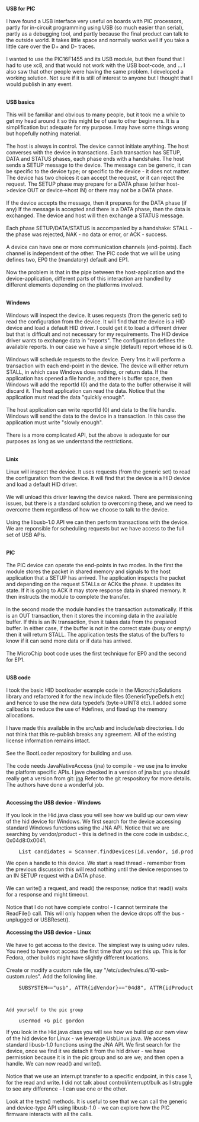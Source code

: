 <b>USB for PIC</b>
<br><br>
I have found a USB interface very useful on boards with PIC processors, partly for in-circuit 
programming using USB (so much easier than serial), partly as a debugging tool, and 
partly because the final product can talk to the outside world. It takes little space and normally works 
well if you take a little care over the D+ and D- traces.
<br><br>
I wanted to use the PIC16F1455 and its USB module, but then found that I had to use xc8, and that 
would not work with the USB boot-code, and ... I also saw that other people were having the same problem. 
I developed a working solution. Not sure if it is still of interest to anyone but I thought that I would 
publish in any event.
<br><br>

<b>USB basics</b>
<br><br>
This will be familiar and obvious to many people, but it took me a while to get my head around it so this might be
of use to other beginners. It is a simplification but adequate for my purpose. I may have some things wrong
but hopefully nothing material. 
<br><br>
The host is always in control. The device cannot initiate anything. The host converses with the device in 
transactions. Each transaction has  SETUP, DATA and STATUS phases, each phase ends with a handshake. The host 
sends a SETUP message to the device. The message can be generic, it can be specific to the device type; or
specific to the device - it does not matter. The device has two choices it can accept the request, or it 
can reject the request. The SETUP phase may prepare for a DATA phase (either host->device OUT or device->host IN)
or there may not be a DATA phase. 
<br><br>
If the device accepts the message, then it prepares for the DATA phase (if any) If the message is accepted
and there is a DATA phase, then the data is exchanged. The device and host will then exchange a STATUS message.
<br><br>
Each phase SETUP/DATA/STATUS is accompanied by a handshake: STALL - the phase was rejected, NAK - no data or error, 
or ACK - success. 
<br><br>
A device can have one or more communication channels (end-points). Each channel is independent of the other. The PIC
code that we will be using defines two, EP0 the (mandatory) default and EP1. 
<br><br>
Now the problem is that in the pipe between the host-application and the device-application, different parts of this
interaction are handled by different elements depending on the platforms involved.
<br><br>

<b>Windows</b>
<br><br>
Windows will inspect the device. It uses requests (from the generic set) to read the configuration from
the device. It will find that the device is a HID device and load a default HID driver. I could get it to
load a different driver but that is difficult and not necessary for my requirements. The HID device
driver wants to exchange data in "reports". The configuration defines the available reports. In our case 
we have a single (default) report whose id is 0.
<br><br>
Windows will schedule requests to the device. Every 1ms it will perform a transaction with each end-point
in the device. The device will either return STALL, in which case Windows does nothing, or return data.
If the application has opened a file handle, and there is buffer space, then Windows will add the reportId (0) 
and the data to the buffer otherwise it will discard it. The host application can read the data. Notice that 
the application must read the data "quickly enough".
<br><br>
The host application can write reportId (0) and data to the file handle. Windows will send the data to the 
device in a transaction. In this case the application must write "slowly enough".
<br><br>
There is a more complicated API, but the above is adequate for our purposes as long as we understand the 
restrictions.
<br><br>

<b>Linix</b>
<br><br>
Linux will inspect the device. It uses requests (from the generic set) to read the configuration from
the device. It will find that the device is a HID device and load a default HID driver.
<br><br>
We will unload this driver leaving the device naked. There are permissioning issues, but there is a standard 
solution to overcoming these, and we need to overcome them regardless of how we choose to talk to the device.
<br><br>
Using the libusb-1.0 API we can then perform transactions with the device. We are reponsible for scheduling
requests but we have access to the full set of USB APIs.
<br><br>

<b>PIC</b>
<br><br>
The PIC device can operate the end-points in two modes. 
In the first the module stores the packet in shared memory and signals to the host application that a SETUP
has arrived. The application inspects the packet and depending on the request STALLs or ACKs the phase. It 
updates its state. If it is going to ACK it may store response data in shared memory. It then instructs
the module to complete the transfer.
<br><br>
In the second mode the module handles the transaction automatically. If this is an OUT transaction, then it stores 
the incoming data in the available buffer. If this is an IN transaction, then it takes data from the prepared
buffer. In either case, if the buffer is not in the correct state (busy or empty) then it will return STALL.
The application tests the status of the buffers to know if it can send more data or if data has arrived.
<br><br>
The MicroChip boot code uses the first technique for EP0 and the second for EP1.
<br><br>

<b>USB code</b>
<br><br>
I took the basic HID bootloader example code in the MicrochipSolutions library and refactored it for the new include 
files (GenericTypeDefs.h etc) and hence to use the new data typedefs (byte->UINT8 etc). I added some callbacks to 
reduce the use of #defines, and fixed up the memory allocations.
<br><br>
I have made this available in the src/usb and include/usb directories.
I do not think that this re-publish breaks any agreement. All of the existing license information remains intact.
<br><br>
See the BootLoader repository for building and use.
<br><br>
The code needs JavaNativeAccess (jna) to compile - we use jna to invoke the platform specific APIs.
I jave checked in a version of jna but you should really get a version from git:
<a href="https://github.com/twall/jna">jna</a> 
Refer to the git respository for more details. The authors have done a wonderful job. 
<br><br>

<b>Accessing the USB device - Windows</b>
<br><br>
If you look in the Hid.java class you will see how we build up our own view of the hid device for Windows.
We first search for the device accessing standard Windows functions using the JNA API. Notice that we are
searching by vendor/product - this is defined in the core code in usbdsc.c, 0x04d8:0x0041. 
<pre>
    List<String> candidates = Scanner.findDevices(id.vendor, id.product);
</pre>
We open a handle to this device. We start a read thread - remember from the previous discussion this will 
read nothing until the device responses to an IN SETUP request with a DATA phase.
<br><br>
We can write() a request, and read() the response; notice that read() waits for a response and might timeout.
<br><br>
Notice that I do not have complete control - I cannot terminate the ReadFile() call. This will only happen 
when the device drops off the bus - unplugged or USBReset().
<br><br>
<b>Accessing the USB device - Linux</b>
<br><br>
We have to get access to the device. The simplest way is using udev rules. You need to have root access the
first time that you set this up. This is for Fedora, other builds might have slightly different locations.
<br><br>
Create or modify a custom rule file, say "/etc/udev/rules.d/10-usb-custom.rules". Add the following line.
<pre>
    SUBSYSTEM=="usb", ATTR{idVendor}=="04d8", ATTR{idProduct}=="0041" SYMLINK+="pic41", GROUP="pic"
</pre><br>
    Add yourself to the pic group
<pre>
    usermod +G pic gordon
</pre>
If you look in the  Hid.java class you will see how we build up our own view of the hid device for 
Linux - we leverage UsbLinux.java. We access standard libusb-1.0 functions using the JNA API. We first
search for the device, once we find it we detach it from the hid driver - we have permission because it 
is in the pic group and so are we; and then open a handle. We can now read() and write().
<br><br>
Notice that we use an interrupt transfer to a specific endpoint, in this case 1, for the read and write.
I did not talk about control/interrupt/bulk as I struggle to see any difference - I can use one or the other.
<br><br>
Look at the testn() methods. It is useful to see that we can call the generic and device-type API using 
libusb-1.0 - we can explore how the PIC firmware interacts with all the calls.
